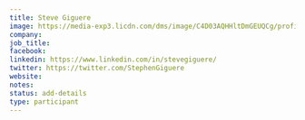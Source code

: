 ```yaml
---
title: Steve Giguere
image: https://media-exp3.licdn.com/dms/image/C4D03AQHHltDmGEUQCg/profile-displayphoto-shrink_400_400/0/1579784427625?e=1628121600&v=beta&t=scWNGMTYdFn_AmyqdMafbLNTotroRGLfm-gLVY0iDu0
company: 
job_title: 
facebook:
linkedin: https://www.linkedin.com/in/stevegiguere/
twitter: https://twitter.com/StephenGiguere
website: 
notes:
status: add-details
type: participant
---
```

